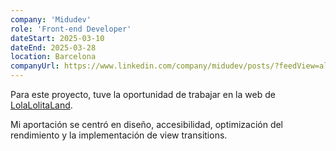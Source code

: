 ```yaml
---
company: 'Midudev'
role: 'Front-end Developer'
dateStart: 2025-03-10
dateEnd: 2025-03-28
location: Barcelona
companyUrl: https://www.linkedin.com/company/midudev/posts/?feedView=all
---
```


Para este proyecto, tuve la oportunidad de trabajar en la web de [LolaLolitaLand](https://www.lolalolitaland.com/).

Mi aportación se centró en diseño, accesibilidad, optimización del rendimiento y la implementación de view transitions.
